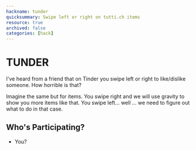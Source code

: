 ```yaml
---
hackname: tunder
quicksummary: Swipe left or right on tutti.ch items
resource: true
archived: false
categories: [hack]
---
```


# TUNDER

I've heard from a friend that on Tinder you swipe left or right to like/dislike someone. How horrible is that?

Imagine the same but for items. You swipe right and we will use gravity to show you more items like that. You swipe left... well ... we need to figure out what to do in that case.

## Who's Participating?

- You?
